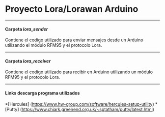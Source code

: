 # Proyecto Lora/Lorawan Arduino

---

#### Carpeta *lora_sender*

Contiene el codigo utilizado para enviar mensajes desde un Arduino utilizando el módulo RFM95 y el protocolo Lora.

---

#### Carpeta *lora_receiver*

Contiene el codigo utilizado para recibir en Arduino utilizando un módulo RFM95 y el protocolo Lora.

---

#### Links descarga programa utilizados

*[Hercules] (https://www.hw-group.com/software/hercules-setup-utility)
*[Putty] (https://www.chiark.greenend.org.uk/~sgtatham/putty/latest.html)

